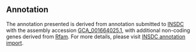 

Annotation
----------

The annotation presented is derived from annotation submitted to
[INSDC](http://www.insdc.org) with the assembly accession
[GCA\_001664025.1](http://www.ebi.ac.uk/ena/data/view/GCA_001664025.1),
with additional non-coding genes derived from
[Rfam](http://rfam.xfam.org/). For more details, please visit [INSDC
annotation
import](http://ensemblgenomes.org/info/data/insdc_annotation).
